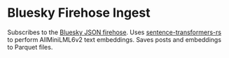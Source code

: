 # Bluesky Firehose Ingest

Subscribes to the [Bluesky JSON firehose](https://docs.bsky.app/docs/advanced-guides/firehose).
Uses [sentence-transformers-rs](https://github.com/jwnz/sentence-transformers-rs) to perform AllMiniLML6v2 text embeddings.
Saves posts and embeddings to Parquet files.
